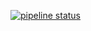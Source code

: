 [![pipeline status](http://gsoft.320.io/cos/cos3-parent/badges/develop/pipeline.svg)](http://gsoft.320.io/cos/cos3-parent/commits/develop)